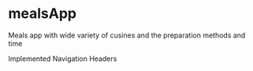 # mealsApp

Meals app with wide variety of cusines and the preparation methods and time

Implemented
Navigation
Headers
